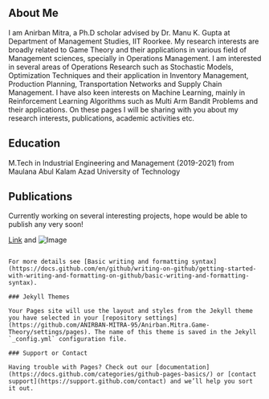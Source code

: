 ## About Me
I am Anirban Mitra, a Ph.D scholar advised by Dr. Manu K. Gupta at Department of Management Studies, IIT Roorkee.
My research interests are broadly related to Game Theory and their applications in various field of Management sciences, specially in Operations Management.
I am interested in several areas of Operations Research such as Stochastic Models, Optimization Techniques and their application in Inventory Management, Production Planning, Transportation Networks and Supply Chain Management.
I have also keen interests on Machine Learning, mainly in Reinforcement Learning Algorithms such as Multi Arm Bandit Problems and their applications.
On these pages I will be sharing with you about my research interests, publications, academic activities etc.
## Education
M.Tech in Industrial Engineering and Management (2019-2021) from Maulana Abul Kalam Azad University of Technology
## Publications
Currently working on several interesting projects, hope would be able to publish any very soon!


[Link](url) and ![Image](src)
```

For more details see [Basic writing and formatting syntax](https://docs.github.com/en/github/writing-on-github/getting-started-with-writing-and-formatting-on-github/basic-writing-and-formatting-syntax).

### Jekyll Themes

Your Pages site will use the layout and styles from the Jekyll theme you have selected in your [repository settings](https://github.com/ANIRBAN-MITRA-95/Anirban.Mitra.Game-Theory/settings/pages). The name of this theme is saved in the Jekyll `_config.yml` configuration file.

### Support or Contact

Having trouble with Pages? Check out our [documentation](https://docs.github.com/categories/github-pages-basics/) or [contact support](https://support.github.com/contact) and we’ll help you sort it out.
